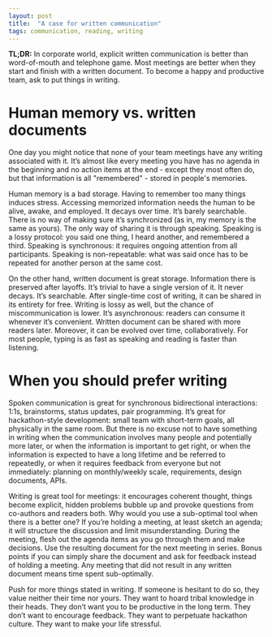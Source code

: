```yaml
---
layout: post
title:  "A case for written communication"
tags: communication, reading, writing
---
```


**TL;DR:** In corporate world, explicit written communication is better than word-of-mouth and telephone game. Most meetings are better when they start and finish with a written document. To become a happy and productive team, ask to put things in writing.

# Human memory vs. written documents

One day you might notice that none of your team meetings have any writing associated with it. It’s almost like every meeting you have has no agenda in the beginning and no action items at the end - except they most often do, but that information is all "remembered" - stored in people's memories.

Human memory is a bad storage. Having to remember too many things induces stress. Accessing memorized information needs the human to be alive, awake, and employed. It decays over time. It’s barely searchable. There is no way of making sure it’s synchronized (as in, my memory is the same as yours). The only way of sharing it is through speaking. Speaking is a lossy protocol: you said one thing, I heard another, and remembered a third. Speaking is synchronous: it requires ongoing attention from all participants. Speaking is non-repeatable: what was said once has to be repeated for another person at the same cost.

On the other hand, written document is great storage. Information there is preserved after layoffs. It’s trivial to have a single version of it. It never decays. It’s searchable. After single-time cost of writing, it can be shared in its entirety for free. Writing is lossy as well, but the chance of miscommunication is lower. It’s asynchronous: readers can consume it whenever it’s convenient. Written document can be shared with more readers later. Moreover, it can be evolved over time, collaboratively. For most people, typing is as fast as speaking and reading is faster than listening.

# When you should prefer writing

Spoken communication is great for synchronous bidirectional interactions: 1:1s, brainstorms, status updates, pair programming. It’s great for hackathon-style development: small team with short-term goals, all physically in the same room. But there is no excuse not to have something in writing when the communication involves many people and potentially more later, or when the information is important to get right, or when the information is expected to have a long lifetime and be referred to repeatedly, or when it requires feedback from everyone but not immediately: planning on monthly/weekly scale, requirements, design documents, APIs.

Writing is great tool for meetings: it encourages coherent thought, things become explicit, hidden problems bubble up and provoke questions from co-authors and readers both. Why would you use a sub-optimal tool when there is a better one? If you’re holding a meeting, at least sketch an agenda; it will structure the discussion and limit misunderstanding. During the meeting, flesh out the agenda items as you go through them and make decisions. Use the resulting document for the next meeting in series. Bonus points if you can simply share the document and ask for feedback instead of holding a meeting. Any meeting that did not result in any written document means time spent sub-optimally.

Push for more things stated in writing. If someone is hesitant to do so, they value neither their time nor yours. They want to hoard tribal knowledge in their heads. They don’t want you to be productive in the long term. They don’t want to encourage feedback. They want to perpetuate hackathon culture. They want to make your life stressful.
